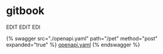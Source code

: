 # gitbook



EDIT EDIT EDI


{% swagger src="./openapi.yaml" path="/pet" method="post" expanded="true" %} 
[openapi.yaml](./openapi.yaml) 
{% endswagger %}
